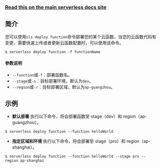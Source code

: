 <!--
title: Serverless Framework 文档 - Tencent-SCF - 部署函数
menuText: 部署函数
menuOrder: 4
description: Deploy your service to the specified provider
layout: Doc
-->

<!-- DOCS-SITE-LINK:START automatically generated  -->

### [Read this on the main serverless docs site](https://www.serverless.com/framework/docs/providers/tencent/cli-reference/deploy-function/)

<!-- DOCS-SITE-LINK:END -->

## 简介

您可以使用`sls deploy function`命令部署您的某个云函数，当您的云函数代码有变更，需要快速上传或者更新云函数配置时，可以使用该命令。

```
$ serverless deploy function -f functionName
```



#### 参数说明

- `--function`或`-f`：部署函数名。
- `--stage`或`-s`：目标部署环境，默认为`dev`。
- `--region`或`-r`：目标部署区域，默认为`ap-guangzhou`。



## 示例

- **默认部署**
执行以下命令，将会部署函数至 stage（dev）和 region（ap-guangzhou）。
```
$ serverless deploy function --function helloWorld
```





- **指定区域和环境**
执行以下命令，将会部署至 stage（pro）和 region（ap-shanghai）。
```
$ serverless deploy function --function helloWorld --stage pro --region ap-shanghai
```



